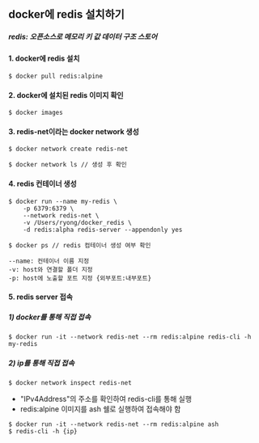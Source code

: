 ## docker에 redis 설치하기

##### redis: 오픈소스로 메모리 키 값 데이터 구조 스토어

#### 1. docker에 redis 설치
```
$ docker pull redis:alpine
```

#### 2. docker에 설치된 redis 이미지 확인
```
$ docker images
```

#### 3. redis-net이라는 docker network 생성
```
$ docker network create redis-net

$ docker network ls // 생성 후 확인
```

#### 4. redis 컨테이너 생성
```
$ docker run --name my-redis \
    -p 6379:6379 \
    --network redis-net \
    -v /Users/ryong/docker_redis \
    -d redis:alpha redis-server --appendonly yes

$ docker ps // redis 컴테이너 생성 여부 확인
```
```
--name: 컨테이너 이름 지정
-v: host와 연결할 폴더 지정
-p: host에 노출할 포트 지정 {외부포트:내부포트}
```

#### 5. redis server 접속
##### 1) docker를 통해 직접 접속
```
$ docker run -it --network redis-net --rm redis:alpine redis-cli -h my-redis
```

##### 2) ip를 통해 직접 접속
```
$ docker network inspect redis-net
```
- "IPv4Address"의 주소를 확인하여 redis-cli를 통해 실행
- redis:alpine 이미지를 ash 쉘로 실행하여 접속해야 함

```
$ docker run -it --network redis-net --rm redis:alpine ash
$ redis-cli -h {ip}
```